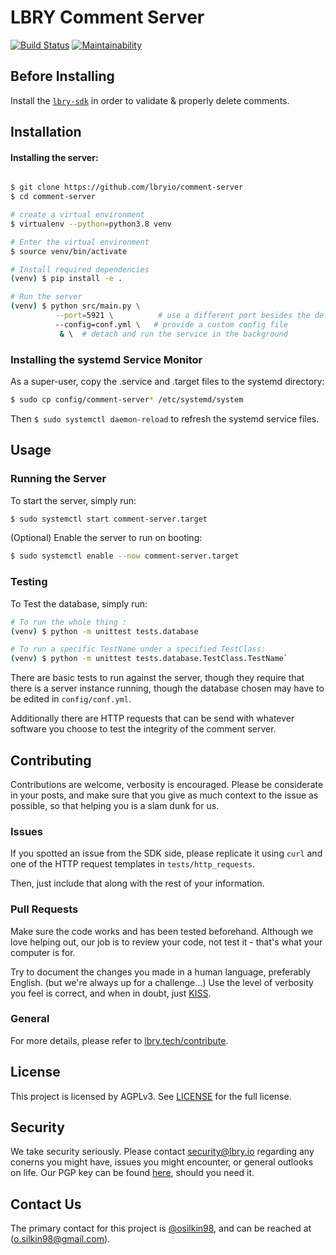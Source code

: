 # LBRY Comment Server

[![Build Status](https://travis-ci.com/lbryio/comment-server.svg?branch=master)](https://travis-ci.com/lbryio/comment-server)
[![Maintainability](https://api.codeclimate.com/v1/badges/22f420b8b5f2373fd885/maintainability)](https://codeclimate.com/github/lbryio/comment-server/maintainability)  


## Before Installing

Install the [`lbry-sdk`](https://github.com/lbryio/lbry-sdk) 
in order to validate & properly delete comments. 



## Installation

#### Installing the server:
```bash

$ git clone https://github.com/lbryio/comment-server
$ cd comment-server

# create a virtual environment
$ virtualenv --python=python3.8 venv

# Enter the virtual environment
$ source venv/bin/activate

# Install required dependencies
(venv) $ pip install -e .

# Run the server
(venv) $ python src/main.py \
          --port=5921 \          # use a different port besides the default
          --config=conf.yml \   # provide a custom config file
           & \  # detach and run the service in the background 
```

### Installing the systemd Service Monitor

As a super-user, copy the .service and .target files to the systemd directory: 
```bash 
$ sudo cp config/comment-server* /etc/systemd/system
```
Then `$ sudo systemctl daemon-reload` to refresh the systemd service files.



## Usage

### Running the Server
To start the server, simply run:
```bash
$ sudo systemctl start comment-server.target
```

(Optional) Enable the server to run on booting:
```bash
$ sudo systemctl enable --now comment-server.target
```


### Testing

To Test the database, simply run: 
```bash
# To run the whole thing :
(venv) $ python -m unittest tests.database

# To run a specific TestName under a specified TestClass:
(venv) $ python -m unittest tests.database.TestClass.TestName` 
``` 

There are basic tests to run against the server, though they require 
that there is a server instance running, though the database
 chosen may have to be edited in `config/conf.yml`.

Additionally there are HTTP requests that can be send with whatever 
software you choose to test the integrity of the comment server.


## Contributing
Contributions are welcome, verbosity is encouraged. Please be considerate
in your posts, and make sure that you give as much context to the issue 
as possible, so that helping you is a slam dunk for us.

### Issues
If you spotted an issue from the SDK side, please replicate it using 
`curl` and one of the HTTP request templates in `tests/http_requests`. 

Then, just include that along with the rest of your information.

### Pull Requests
Make sure the code works and has been tested beforehand. 
Although we love helping out, our job is to review your code,
not test it - that's what your computer is for. 


Try to document the changes you made in a human language, 
preferably English. (but we're always up for a challenge...)
Use the level of verbosity you feel is correct, and when in doubt, 
just [KISS](https://people.apache.org/~fhanik/kiss.html).

### General 

For more details, please refer to [lbry.tech/contribute](https://lbry.tech/contribute).


## License
This project is licensed by AGPLv3. 
See [LICENSE](LICENSE.md) for the full license.

## Security 
We take security seriously. 
Please contact [security@lbry.io](security@lbry.io) regarding any conerns you might have, 
issues you might encounter, or general outlooks on life. Our PGP key can 
be found [here](https://keybase.io/lbry/key.asc), should you need it.

## Contact Us
The primary contact for this project is 
[@osilkin98](https://github.com/osilkin98), and can be reached 
at (o.silkin98@gmail.com). 


